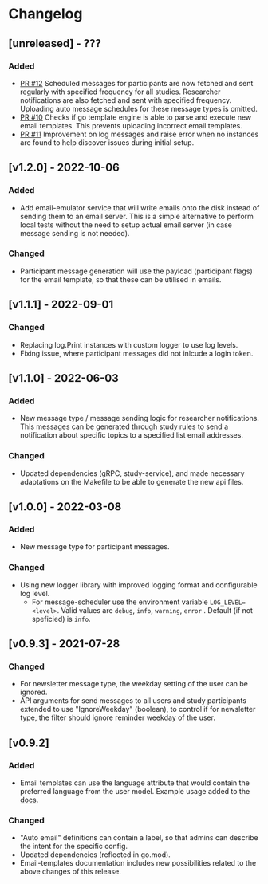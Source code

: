 # Changelog

## [unreleased] - ???

### Added

- [PR #12](https://github.com/influenzanet/messaging-service/pull/12) Scheduled messages for participants are now fetched and sent  regularly with specified frequency for all studies. Researcher notifications are also fetched and sent with specified frequency. Uploading auto message schedules for these message types is omitted.
- [PR #10](https://github.com/influenzanet/messaging-service/pull/10) Checks if go template engine is able to parse and execute new email templates. This prevents uploading incorrect email templates.
- [PR #11](https://github.com/influenzanet/messaging-service/pull/11) Improvement on log messages and raise error when no instances are found to help discover issues during initial setup.

## [v1.2.0] - 2022-10-06

### Added

- Add email-emulator service that will write emails onto the disk instead of sending them to an email server. This is a simple alternative to perform local tests without the need to setup actual email server (in case message sending is not needed).

### Changed

- Participant message generation will use the payload (participant flags) for the email template, so that these can be utilised in emails.

## [v1.1.1] - 2022-09-01

### Changed

- Replacing log.Print instances with custom logger to use log levels.
- Fixing issue, where participant messages did not inlcude a login token.

## [v1.1.0] - 2022-06-03

### Added

- New message type / message sending logic for researcher notifications. This messages can be generated through study rules to send a notification about specific topics to a specified list email addresses.

### Changed

- Updated dependencies (gRPC, study-service), and made necessary adaptations on the Makefile to be able to generate the new api files.

## [v1.0.0] - 2022-03-08

### Added

- New message type for participant messages.

### Changed

- Using new logger library with improved logging format and configurable log level.
  - For message-scheduler use the environment variable `LOG_LEVEL=<level>`. Valid values are `debug`, `info`, `warning`, `error` . Default (if not speficied) is `info`.

## [v0.9.3] - 2021-07-28

### Changed

- For newsletter message type, the weekday setting of the user can be ignored.
- API arguments for send messages to all users and study participants extended to use "IgnoreWeekday" (boolean), to control if for newsletter type, the filter should ignore reminder weekday of the user.

## [v0.9.2]

### Added

- Email templates can use the language attribute that would contain the preferred language from the user model. Example usage added to the [docs](docs/email-templates.md).

### Changed

- "Auto email" definitions can contain a label, so that admins can describe the intent for the specific config.
- Updated dependencies (reflected in go.mod).
- Email-templates documentation includes new possibilities related to the above changes of this release.

